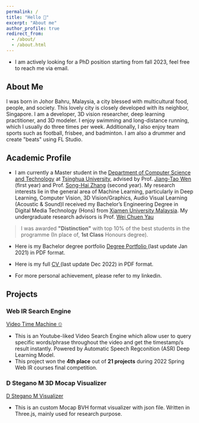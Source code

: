 ```yaml
---
permalink: /
title: "Hello 👋"
excerpt: "About me"
author_profile: true
redirect_from: 
  - /about/
  - /about.html
---
```





* I am actively looking for a PhD position starting from fall 2023, feel free to reach me via email.
## About Me
I was born in Johor Bahru, Malaysia, a city blessed with multicultural food, people, and society. This lovely city is closely developed with its neighbor, Singapore.
I am a developer, 3D vision researcher, deep learning practitioner, and 3D modeler. I enjoy swimming and long-distance running, which I usually do three times per week. Additionally, I also enjoy team sports such as football, frisbee, and badminton. I am also a drummer and create "beats" using FL Studio.


## Academic Profile
* I am currently a Master student in the [Department of Computer Science and Technology](https://www.cs.tsinghua.edu.cn/csen/) at [Tsinghua University](https://www.tsinghua.edu.cn/en/), advised by Prof. [Jiang-Tao Wen](https://ieeexplore.ieee.org/author/37291696100) (first year) and Prof. [Song-Hai Zhang](https://www.cs.tsinghua.edu.cn/csen/info/1214/4073.htm) (second year). My research interests lie in the general area of Machine Learning, particularly in Deep Learning, Computer Vision, 3D Vision/Graphics, Audio Visual Learning (Acoustic & Sound)I received my Bachelor’s Engineering Degree in Digital Media Technology (Hons) from [Xiamen University Malaysia](https://www.xmu.edu.my). My undergraduate research advisors is Prof. [Wei Chuen Yau](https://ieeexplore.ieee.org/author/37667757400)
> I was awarded **"Distinction"** with top 10% of the best students in the programme (In place of, **1st Class** Honours degree). 

* Here is my Bachelor degree portfolio [Degree Portfolio ](https://qiwen98.github.io/files/Portfolio_2020(mini).pdf "Degree Portfilio ")(last update Jan 2021) in PDF format.

* Here is my full [CV ](https://qiwen98.github.io/files/QI_WEN_GAN_CV.pdf "CV ")(last update Dec 2022) in PDF format.

* For more personal achievement, please refer to my linkedin.



## Projects
### Web IR Search Engine
[Video Time Machine ⏲](https://share.streamlit.io/qiwen98/webir/main.py/)
* This is an Youtube-liked Video Search Engine which allow user to query specific words/phrase throughout the video and get the timestamp/s result instantly. Powered by Automatic Speech Regconition (ASR) Deep Learning Model. 
* This project won the **4th place** out of **21 projects** during 2022 Spring Web IR courses final competition. 

### D Stegano M 3D Mocap Visualizer  
[D Stegano M Visualizer](https://qiwen98.github.io/DSteganoM/skipMTMGatedCover/)
* This is an custom Mocap BVH format visualizer with json file. Written in Three.js, mainly used for research purpose.

